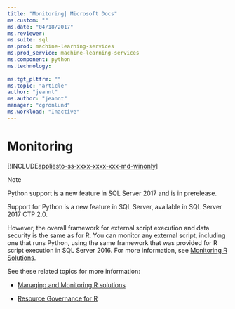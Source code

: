 ```yaml
---
title: "Monitoring| Microsoft Docs"
ms.custom: ""
ms.date: "04/18/2017"
ms.reviewer: 
ms.suite: sql
ms.prod: machine-learning-services
ms.prod_service: machine-learning-services
ms.component: python
ms.technology: 
  
ms.tgt_pltfrm: ""
ms.topic: "article"
author: "jeannt"
ms.author: "jeannt"
manager: "cgronlund"
ms.workload: "Inactive"
---
```

# Monitoring
[!INCLUDE[appliesto-ss-xxxx-xxxx-xxx-md-winonly](../../includes/appliesto-ss-xxxx-xxxx-xxx-md-winonly.md)]

> [!NOTE]
> Python support is a new feature in SQL Server 2017 and is in prerelease.

Support for Python is a new feature in SQL Server, available in SQL Server 2017 CTP 2.0.

However, the overall framework for external script execution and data security is the same as for R. You can monitor any external script, including one that runs Python, using the same framework that was provided for R script execution in SQL Server 2016. For more information, see [Monitoring R Solutions](../r/managing-and-monitoring-r-solutions.md).

See these related topics for more information:

+ [Managing and Monitoring R solutions](../../advanced-analytics/r/managing-and-monitoring-r-solutions.md)

+ [Resource Governance for R](../../advanced-analytics/r/resource-governance-for-r-services.md)
